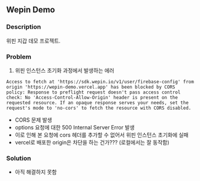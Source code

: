 ## Wepin Demo

### Description

위핀 지갑 데모 프로젝트.

### Problem

1. 위핀 인스턴스 초기화 과정에서 발생하는 에러

```shell
Access to fetch at 'https://sdk.wepin.io/v1/user/firebase-config' from origin 'https://wepin-demo.vercel.app' has been blocked by CORS policy: Response to preflight request doesn't pass access control check: No 'Access-Control-Allow-Origin' header is present on the requested resource. If an opaque response serves your needs, set the request's mode to 'no-cors' to fetch the resource with CORS disabled.
```

- CORS 문제 발생
- options 요청에 대한 500 Internal Server Error 발생
- 이로 인해 본 요청에 cors 헤더를 추가할 수 없어서 위핀 인스턴스 초기화에 실패
- vercel로 배포한 origin은 차단을 하는 건가??? (로컬에서는 잘 동작함)

### Solution

- 아직 해결하지 못함
